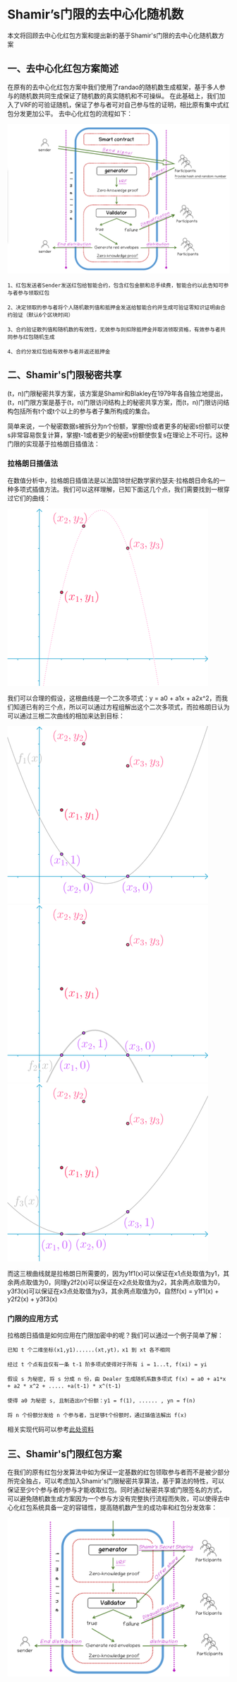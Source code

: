 # Shamir’s门限的去中心化随机数

本文将回顾去中心化红包方案和提出新的基于Shamir's门限的去中心化随机数方案

## 一、去中心化红包方案简述

在原有的去中心化红包方案中我们使用了randao的随机数生成框架，基于多人参与的随机数共同生成保证了随机数的真实随机和不可操纵。
在此基础上，我们加入了VRF的可验证随机，保证了参与者可对自己参与性的证明，相比原有集中式红包分发更加公平。
去中心化红包的流程如下：

![image](https://github.com/Han-sx/Random-number-generator/blob/main/image/random.png)

    1、红包发送者Sender发送红包给智能合约，包含红包金额和总手续费，智能合约以此告知可参与者参与领取红包
    
    2、决定领取的参与者将个人随机散列值和抵押金发送给智能合约并生成可验证零知识证明由合约验证（默认6个区块时间）
    
    3、合约验证散列值和随机数的有效性，无效参与则扣除抵押金并取消领取资格，有效参与者共同参与红包随机生成
    
    4、合约分发红包给有效参与者并返还抵押金

## 二、Shamir's门限秘密共享

(t，n)门限秘密共享方案，该方案是Shamir和Blakley在1979年各自独立地提出，(t，n)门限方案是基于(t，n)门限访问结构上的秘密共享方案，而(t，n)门限访问结构包括所有t个或t个以上的参与者子集所构成的集合。

简单来说，一个秘密数据s被拆分为n个份额，掌握t份或者更多的秘密s份额可以使s非常容易恢复计算，掌握t-1或者更少的秘密s份额使恢复s在理论上不可行。这种门限的实现基于拉格朗日插值法：

### 拉格朗日插值法

在数值分析中，拉格朗日插值法是以法国18世纪数学家约瑟夫·拉格朗日命名的一种多项式插值方法。我们可以这样理解，已知下面这几个点，我们需要找到一根穿过它们的曲线：

![image](https://github.com/Han-sx/Random-number-generator/blob/main/image/random_1.png)

我们可以合理的假设，这根曲线是一个二次多项式：y = a0 + a1x + a2x^2，而我们知道已有的三个点，所以可以通过方程组解出这个二次多项式，而拉格朗日认为可以通过三根二次曲线的相加来达到目标：

![image](https://github.com/Han-sx/Random-number-generator/blob/main/image/random_2.png)
![image](https://github.com/Han-sx/Random-number-generator/blob/main/image/random_3.png)
![image](https://github.com/Han-sx/Random-number-generator/blob/main/image/random_4.png)

而这三根曲线就是拉格朗日所需要的，因为y1f1(x)可以保证在x1点处取值为y1，其余两点取值为0，同理y2f2(x)可以保证在x2点处取值为y2，其余两点取值为0，y3f3(x)可以保证在x3点处取值为y3，其余两点取值为0，自然f(x) = y1f1(x) + y2f2(x) + y3f3(x)

### 门限的应用方式

拉格朗日插值是如何应用在门限加密中的呢？我们可以通过一个例子简单了解：

    已知 t 个二维坐标(x1,y1)......(xt,yt)，x1 到 xt 各不相同
    
    经过 t 个点有且仅有一条 t-1 阶多项式使得对于所有 i = 1...t, f(xi) = yi
    
    假设 s 为秘密, 将 s 分成 n 份，由 Dealer 生成随机系数多项式 f(x) = a0 + a1*x + a2 * x^2 + ..... +a(t-1) * x^(t-1)
    
    使得 a0 为秘密 s, 且制造出n个份额：y1 = f(1), ...... , yn = f(n)
    
    将 n 个份额分发给 n 个参与者，当足够t个份额时，通过插值法解出 f(x)

相关实现代码可以参考[此处资料](https://github.com/randao/randao)

## 三、Shamir's门限红包方案

在我们的原有红包分发算法中如为保证一定基数的红包领取参与者而不是被少部分所完全独占，可以考虑加入Shamir's门限秘密共享算法，基于算法的特性，可以保证至少t个参与者的参与才能收取红包。同时通过秘密共享或门限签名的方式，可以避免随机数生成方案因为一个参与方没有完整执行流程而失败，可以使得去中心化红包系统具备一定的容错性，提高随机数产生的成功率和红包分发效率：

![image](https://github.com/Han-sx/Random-number-generator/blob/main/image/random_5.png)
    

